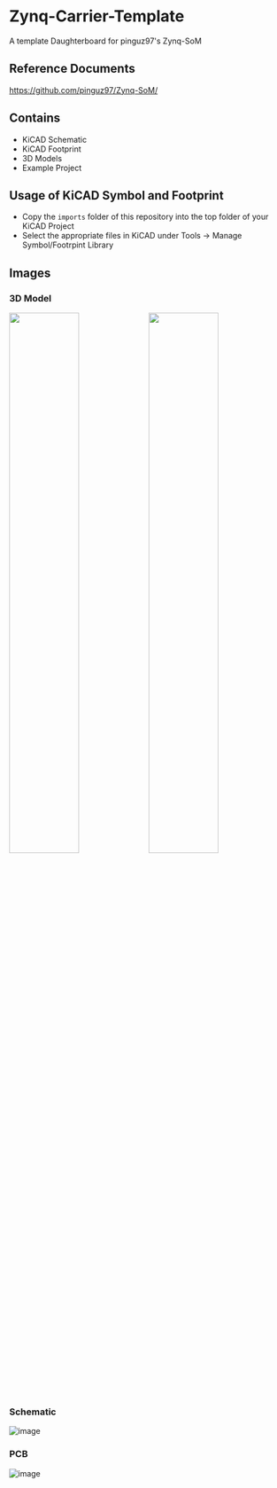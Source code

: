# Zynq-Carrier-Template
A template Daughterboard for pinguz97's Zynq-SoM

## Reference Documents
https://github.com/pinguz97/Zynq-SoM/

## Contains
- KiCAD Schematic
- KiCAD Footprint
- 3D Models
- Example Project

## Usage of KiCAD Symbol and Footprint
- Copy the `imports` folder of this repository into the top folder of your KiCAD Project
- Select the appropriate files in KiCAD under Tools -> Manage Symbol/Footrpint Library

## Images
### 3D Model
<img src="https://github.com/user-attachments/assets/2ce24d44-5a50-4afa-879a-8a80f9a7968a" width="50%" height="50%"><img src="https://github.com/user-attachments/assets/6064e8ae-9e3b-4431-894e-d82d494ab5e0" width="50%" height="50%">
### Schematic
![image](https://github.com/user-attachments/assets/ca7ac55d-871b-4b45-bee8-a49e4b4d366a)
### PCB
![image](https://github.com/user-attachments/assets/47e609d2-13cb-4450-abc1-d1d7cf0f33d9)

